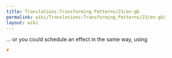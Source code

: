 ```yaml
---
title: Translations:Transforming Patterns/23/en-gb
permalink: wiki/Translations:Transforming_Patterns/23/en-gb/
layout: wiki
---
```


... or you could schedule an effect in the same way, using

``` haskell
#
```
